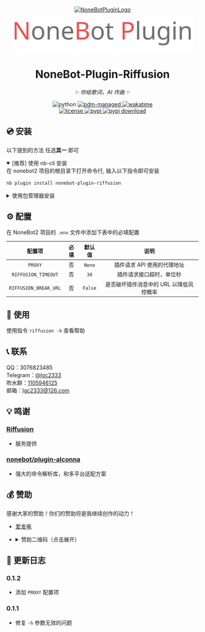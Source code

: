 <!-- markdownlint-disable MD031 MD033 MD036 MD041 -->

<div align="center">

<a href="https://v2.nonebot.dev/store">
  <img src="https://raw.githubusercontent.com/A-kirami/nonebot-plugin-template/resources/nbp_logo.png" width="180" height="180" alt="NoneBotPluginLogo">
</a>

<p>
  <img src="https://raw.githubusercontent.com/lgc-NB2Dev/readme/main/template/plugin.svg" alt="NoneBotPluginText">
</p>

# NoneBot-Plugin-Riffusion

_✨ 你给歌词，AI 作曲 ✨_

<img src="https://img.shields.io/badge/python-3.9+-blue.svg" alt="python">
<a href="https://pdm.fming.dev">
  <img src="https://img.shields.io/badge/pdm-managed-blueviolet" alt="pdm-managed">
</a>
<a href="https://wakatime.com/badge/user/b61b0f9a-f40b-4c82-bc51-0a75c67bfccf/project/018c6a44-7df9-4dca-822c-6c16c4743537">
  <img src="https://wakatime.com/badge/user/b61b0f9a-f40b-4c82-bc51-0a75c67bfccf/project/018c6a44-7df9-4dca-822c-6c16c4743537.svg" alt="wakatime">
</a>

<br />

<a href="./LICENSE">
  <img src="https://img.shields.io/github/license/lgc-NB2Dev/nonebot-plugin-riffusion.svg" alt="license">
</a>
<a href="https://pypi.python.org/pypi/nonebot-plugin-riffusion">
  <img src="https://img.shields.io/pypi/v/nonebot-plugin-riffusion.svg" alt="pypi">
</a>
<a href="https://pypi.python.org/pypi/nonebot-plugin-riffusion">
  <img src="https://img.shields.io/pypi/dm/nonebot-plugin-riffusion" alt="pypi download">
</a>

</div>

## 💿 安装

以下提到的方法 任选**其一** 即可

<details open>
<summary>[推荐] 使用 nb-cli 安装</summary>
在 nonebot2 项目的根目录下打开命令行, 输入以下指令即可安装

```bash
nb plugin install nonebot-plugin-riffusion
```

</details>

<details>
<summary>使用包管理器安装</summary>
在 nonebot2 项目的插件目录下, 打开命令行, 根据你使用的包管理器, 输入相应的安装命令

<details>
<summary>pip</summary>

```bash
pip install nonebot-plugin-riffusion
```

</details>
<details>
<summary>pdm</summary>

```bash
pdm add nonebot-plugin-riffusion
```

</details>
<details>
<summary>poetry</summary>

```bash
poetry add nonebot-plugin-riffusion
```

</details>
<details>
<summary>conda</summary>

```bash
conda install nonebot-plugin-riffusion
```

</details>

打开 nonebot2 项目根目录下的 `pyproject.toml` 文件, 在 `[tool.nonebot]` 部分的 `plugins` 项里追加写入

```toml
[tool.nonebot]
plugins = [
    # ...
    "nonebot_plugin_riffusion"
]
```

</details>

## ⚙️ 配置

在 NoneBot2 项目的 `.env` 文件中添加下表中的必填配置

|        配置项         | 必填 | 默认值  |                  说明                   |
| :-------------------: | :--: | :-----: | :-------------------------------------: |
|        `PROXY`        |  否  | `None`  |       插件请求 API 使用的代理地址       |
|  `RIFFUSION_TIMEOUT`  |  否  |  `30`   |        插件请求接口超时，单位秒         |
| `RIFFUSION_BREAK_URL` |  否  | `False` | 是否破坏插件消息中的 URL 以降低风控概率 |

## 🎉 使用

使用指令 `riffusion -h` 查看帮助

## 📞 联系

QQ：3076823485  
Telegram：[@lgc2333](https://t.me/lgc2333)  
吹水群：[1105946125](https://jq.qq.com/?_wv=1027&k=Z3n1MpEp)  
邮箱：<lgc2333@126.com>

## 💡 鸣谢

### [Riffusion](https://www.riffusion.com/)

- 服务提供

### [nonebot/plugin-alconna](https://github.com/nonebot/plugin-alconna)

- 强大的命令解析库，和多平台适配方案

## 💰 赞助

感谢大家的赞助！你们的赞助将是我继续创作的动力！

- [爱发电](https://afdian.net/@lgc2333)
- <details>
    <summary>赞助二维码（点击展开）</summary>

  ![讨饭](https://raw.githubusercontent.com/lgc2333/ShigureBotMenu/master/src/imgs/sponsor.png)

  </details>

## 📝 更新日志

### 0.1.2

- 添加 `PROXY` 配置项

### 0.1.1

- 修复 `-h` 参数无效的问题
